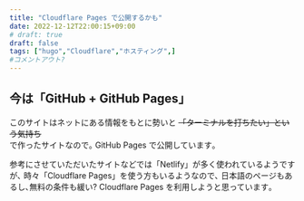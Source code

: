 ```yaml
---
title: "Cloudflare Pages で公開するかも"
date: 2022-12-12T22:00:15+09:00
# draft: true
draft: false
tags: ["hugo","Cloudflare","ホスティング",]
#コメントアウト?
---
```


## 今は「GitHub + GitHub Pages」

このサイトはネットにある情報をもとに勢いと ~~「ターミナルを打ちたい」という気持ち~~  
で作ったサイトなので｡ GitHub Pages で公開しています｡

参考にさせていただいたサイトなどでは「Netlify」が多く使われているようですが､
時々「Cloudflare Pages」を使う方もいるようなので､
日本語のページもあるし､無料の条件も緩い? Cloudflare Pages を利用しようと思っています｡
<!--コメントアウト-->
<!--more-->
<!-- 

空白を入れたい時に使う
&nbsp;

-->